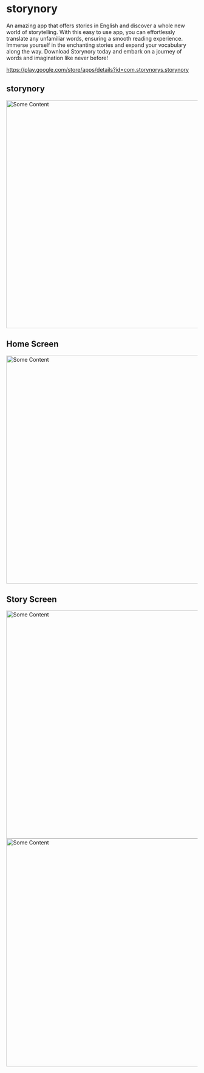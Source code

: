 # storynory

An amazing app that offers stories in English and discover a whole new world of storytelling. With this easy to use app, you can effortlessly translate any unfamiliar words, ensuring a smooth reading experience. Immerse yourself in the enchanting stories and expand your vocabulary along the way. Download Storynory today and embark on a journey of words and imagination like never before!

<a>https://play.google.com/store/apps/details?id=com.storynorys.storynory</a>

<h2>storynory</h2>

<img src="https://github.com/yazanhmaed/storynory/assets/93092669/b931d339-843f-4bc5-ab98-d04f6deaf511" alt="Some Content" style="height:600px;">

<h2>Home Screen</h2>

<img src="https://github.com/yazanhmaed/storynory/assets/93092669/e2370d03-971d-4918-ae19-453a09e18e52" alt="Some Content" style="height:600px;">

<h2>Story Screen</h2>

<img src="https://github.com/yazanhmaed/storynory/assets/93092669/65571d68-a7e7-410e-a7b4-a60ac2e1d3ab" alt="Some Content" style="height:600px;">

<img src="https://github.com/yazanhmaed/storynory/assets/93092669/d0644645-3945-492c-b860-0a4673e64548" alt="Some Content" style="height:600px;">
